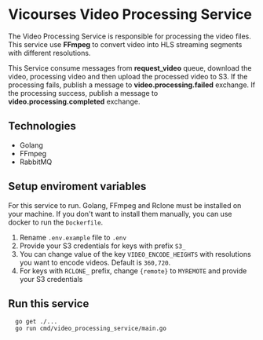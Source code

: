 
# Vicourses Video Processing Service

The Video Processing Service is responsible for processing the video files. This service use **FFmpeg** to convert video into HLS streaming segments with different resolutions.

This Service consume messages from **request_video** queue, download the video, processing video and then upload the processed video to S3. If the processing fails, publish a message to **video.processing.failed** exchange. If the processing success, publish a message to **video.processing.completed** exchange.

## Technologies
- Golang
- FFmpeg
- RabbitMQ

## Setup enviroment variables
For this service to run. Golang, FFmpeg and Rclone must be installed on your machine. If you don't want to install them manually, you can use docker to run the `Dockerfile`.

1. Rename `.env.example` file to `.env`
2. Provide your S3 credentials for keys with prefix `S3_`
3. You can change value of the key `VIDEO_ENCODE_HEIGHTS` with resolutions you want to encode videos. Default is `360,720`.
4. For keys with `RCLONE_` prefix, change `{remote}` to `MYREMOTE` and provide your S3 credentials

## Run this service
```shell
  go get ./...
  go run cmd/video_processing_service/main.go
```